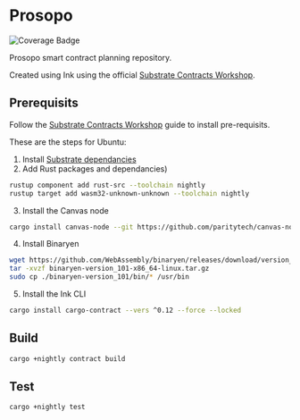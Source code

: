 # Prosopo
![Coverage Badge](https://img.shields.io/endpoint?url=https://gist.githubusercontent.com/forgetso/4e3350c273f5173afc45b6ce74a97cb2/raw/protocol__heads_main.json)

Prosopo smart contract planning repository.

Created using Ink using the official [Substrate Contracts Workshop](https://substrate.dev/substrate-contracts-workshop).

## Prerequisits

Follow the [Substrate Contracts Workshop](https://substrate.dev/substrate-contracts-workshop) guide to install pre-requisits.

These are the steps for Ubuntu:
1. Install [Substrate dependancies](https://substrate.dev/docs/en/knowledgebase/getting-started)
2. Add Rust packages and dependancies)
```bash
rustup component add rust-src --toolchain nightly
rustup target add wasm32-unknown-unknown --toolchain nightly
```
3. Install the Canvas node
```bash
cargo install canvas-node --git https://github.com/paritytech/canvas-node.git --tag v0.1.8 --force --locked
```
4. Install Binaryen
```bash
wget https://github.com/WebAssembly/binaryen/releases/download/version_101/binaryen-version_101-x86_64-linux.tar.gz
tar -xvzf binaryen-version_101-x86_64-linux.tar.gz
sudo cp ./binaryen-version_101/bin/* /usr/bin
```
5. Install the Ink CLI
```bash
cargo install cargo-contract --vers ^0.12 --force --locked
```

## Build

```bash
cargo +nightly contract build
```

## Test

```bash
cargo +nightly test
```